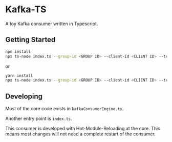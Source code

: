 # Kafka-TS

A toy Kafka consumer written in Typescript.

## Getting Started

```bash
npm install
npx ts-node index.ts --group-id <GROUP ID> --client-id <CLIENT ID> --topic <TOPIC>
```

or

```bash
yarn install
npx ts-node index.ts --group-id <GROUP ID> --client-id <CLIENT ID> --topic <TOPIC>
```

## Developing

Most of the core code exists in `kafkaConsumerEngine.ts`.

Another entry point is `index.ts`.

This consumer is developed with Hot-Module-Reloading at the core. This means most changes will not need a complete restart of the consumer.
